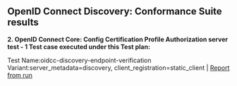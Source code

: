 ## OpenID Connect Discovery: Conformance Suite results

<strong>2. OpenID Connect Core: Config Certification Profile Authorization server test - 1 Test case executed under this Test plan:</strong>

Test Name:oidcc-discovery-endpoint-verification
Variant:server_metadata=discovery, client_registration=static_client | [Report from run](reports/test-log-oidcc-discovery-endpoint-verification-lJzzwCW8t1xfDI9.html?inline=false)
